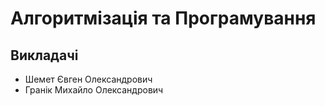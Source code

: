 # Алгоритмізація та Програмування

## Викладачі
- Шемет Євген Олександрович
- Гранік Михайло Олександрович
